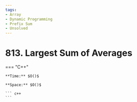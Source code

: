 ```yaml
---
tags:
- Array
- Dynamic Programming
- Prefix Sum
- Unsolved
---
```



# 813. Largest Sum of Averages

=== "C++"

    **Time:** $O()$

    **Space:** $O()$

    ``` c++
    ```